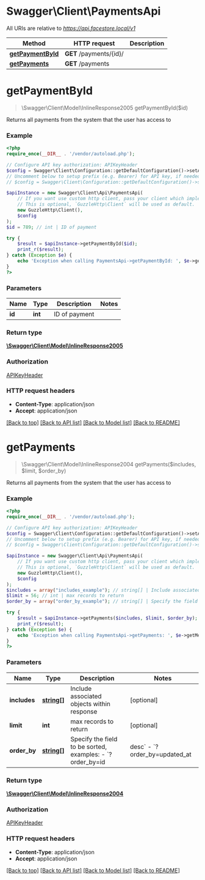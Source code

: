 # Swagger\Client\PaymentsApi

All URIs are relative to *https://api.facestore.local/v1*

Method | HTTP request | Description
------------- | ------------- | -------------
[**getPaymentById**](PaymentsApi.md#getPaymentById) | **GET** /payments/{id}/ | 
[**getPayments**](PaymentsApi.md#getPayments) | **GET** /payments | 


# **getPaymentById**
> \Swagger\Client\Model\InlineResponse2005 getPaymentById($id)



Returns all payments from the system that the user has access to

### Example
```php
<?php
require_once(__DIR__ . '/vendor/autoload.php');

// Configure API key authorization: APIKeyHeader
$config = Swagger\Client\Configuration::getDefaultConfiguration()->setApiKey('APIToken', 'YOUR_API_KEY');
// Uncomment below to setup prefix (e.g. Bearer) for API key, if needed
// $config = Swagger\Client\Configuration::getDefaultConfiguration()->setApiKeyPrefix('APIToken', 'Bearer');

$apiInstance = new Swagger\Client\Api\PaymentsApi(
    // If you want use custom http client, pass your client which implements `GuzzleHttp\ClientInterface`.
    // This is optional, `GuzzleHttp\Client` will be used as default.
    new GuzzleHttp\Client(),
    $config
);
$id = 789; // int | ID of payment

try {
    $result = $apiInstance->getPaymentById($id);
    print_r($result);
} catch (Exception $e) {
    echo 'Exception when calling PaymentsApi->getPaymentById: ', $e->getMessage(), PHP_EOL;
}
?>
```

### Parameters

Name | Type | Description  | Notes
------------- | ------------- | ------------- | -------------
 **id** | **int**| ID of payment |

### Return type

[**\Swagger\Client\Model\InlineResponse2005**](../Model/InlineResponse2005.md)

### Authorization

[APIKeyHeader](../../README.md#APIKeyHeader)

### HTTP request headers

 - **Content-Type**: application/json
 - **Accept**: application/json

[[Back to top]](#) [[Back to API list]](../../README.md#documentation-for-api-endpoints) [[Back to Model list]](../../README.md#documentation-for-models) [[Back to README]](../../README.md)

# **getPayments**
> \Swagger\Client\Model\InlineResponse2004 getPayments($includes, $limit, $order_by)



Returns all payments from the system that the user has access to

### Example
```php
<?php
require_once(__DIR__ . '/vendor/autoload.php');

// Configure API key authorization: APIKeyHeader
$config = Swagger\Client\Configuration::getDefaultConfiguration()->setApiKey('APIToken', 'YOUR_API_KEY');
// Uncomment below to setup prefix (e.g. Bearer) for API key, if needed
// $config = Swagger\Client\Configuration::getDefaultConfiguration()->setApiKeyPrefix('APIToken', 'Bearer');

$apiInstance = new Swagger\Client\Api\PaymentsApi(
    // If you want use custom http client, pass your client which implements `GuzzleHttp\ClientInterface`.
    // This is optional, `GuzzleHttp\Client` will be used as default.
    new GuzzleHttp\Client(),
    $config
);
$includes = array("includes_example"); // string[] | Include associated objects within response
$limit = 56; // int | max records to return
$order_by = array("order_by_example"); // string[] | Specify the field to be sorted, examples:  - `?order_by=id|desc` - `?order_by=updated_at|desc,position|asc`

try {
    $result = $apiInstance->getPayments($includes, $limit, $order_by);
    print_r($result);
} catch (Exception $e) {
    echo 'Exception when calling PaymentsApi->getPayments: ', $e->getMessage(), PHP_EOL;
}
?>
```

### Parameters

Name | Type | Description  | Notes
------------- | ------------- | ------------- | -------------
 **includes** | [**string[]**](../Model/string.md)| Include associated objects within response | [optional]
 **limit** | **int**| max records to return | [optional]
 **order_by** | [**string[]**](../Model/string.md)| Specify the field to be sorted, examples:  - &#x60;?order_by&#x3D;id|desc&#x60; - &#x60;?order_by&#x3D;updated_at|desc,position|asc&#x60; | [optional]

### Return type

[**\Swagger\Client\Model\InlineResponse2004**](../Model/InlineResponse2004.md)

### Authorization

[APIKeyHeader](../../README.md#APIKeyHeader)

### HTTP request headers

 - **Content-Type**: application/json
 - **Accept**: application/json

[[Back to top]](#) [[Back to API list]](../../README.md#documentation-for-api-endpoints) [[Back to Model list]](../../README.md#documentation-for-models) [[Back to README]](../../README.md)

